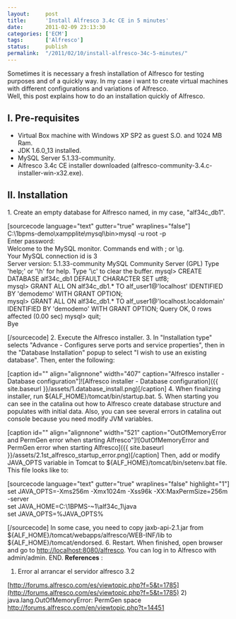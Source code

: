 ```yaml
---
layout:     post
title:      'Install Alfresco 3.4c CE in 5 minutes'
date:       2011-02-09 23:13:30
categories: ['ECM']
tags:       ['Alfresco']
status:     publish 
permalink:  "/2011/02/10/install-alfresco-34c-5-minutes/"
---
```

Sometimes it is necessary a fresh installation of Alfresco for testing purposes and of a quickly way. In my case i want to create virtual machines with different configurations and variations of Alfresco.  
Well, this post explains how to do an installation quickly of Alfresco.

## I. Pre-requisites
* Virtual Box machine with Windows XP SP2 as guest S.O. and 1024 MB Ram.
* JDK 1.6.0_13 installed.
* MySQL Server 5.1.33-community.
* Alfresco 3.4c CE installer downloaded (alfresco-community-3.4.c-installer-win-x32.exe).

## II. Installation

1\. Create an empty database for Alfresco named, in my case, "alf34c_db1".

[sourcecode language="text" gutter="true" wraplines="false"]  
C:\1bpms-demo\xampplite\mysql\bin>mysql -u root -p  
Enter password:  
Welcome to the MySQL monitor. Commands end with ; or \g.  
Your MySQL connection id is 3  
Server version: 5.1.33-community MySQL Community Server (GPL)
Type 'help;' or '\h' for help. Type '\c' to clear the buffer.
mysql> CREATE DATABASE alf34c_db1 DEFAULT CHARACTER SET utf8;  
mysql> GRANT ALL ON alf34c_db1.* TO alf_user1@'localhost' IDENTIFIED BY 'demodemo' WITH GRANT OPTION;  
mysql> GRANT ALL ON alf34c_db1.* TO alf_user1@'localhost.localdomain' IDENTIFIED BY 'demodemo' WITH GRANT OPTION;
Query OK, 0 rows affected (0.00 sec)
mysql> quit;  
Bye  

[/sourcecode]
2\. Execute the Alfresco installer.
3\. In "Installation type" selects "Advance - Configures serve ports and service properties", then in the "Database Installation" popup to select "I wish to use an existing database". Then, enter the following:

[caption id="" align="alignnone" width="407" caption="Alfresco installer - Database configuration"]![Alfresco installer - Database configuration]({{ site.baseurl }}/assets/1.database_install.png)[/caption]
4\. When finalizing installer, run ${ALF_HOME}/tomcat/bin/startup.bat.
5\. When starting you can see in the catalina out how to Alfresco create database structure and populates with initial data. Also, you can see several errors in catalina out console because you need modify JVM variables.

[caption id="" align="alignnone" width="521" caption="OutOfMemoryError and PermGen error when starting Alfresco"]![OutOfMemoryError and PermGen error when starting Alfresco]({{ site.baseurl }}/assets/2.1st_alfresco_startup_error.png)[/caption]
Then, add or modify JAVA_OPTS variable in Tomcat to ${ALF_HOME}/tomcat/bin/setenv.bat file. This file looks like to:

[sourcecode language="text" gutter="true" wraplines="false" highlight="1"]  
set JAVA_OPTS=-Xms256m -Xmx1024m -Xss96k -XX:MaxPermSize=256m -server  
set JAVA_HOME=C:\1BPMS-~1\alf34c_1\java  
set JAVA_OPTS=%JAVA_OPTS%  

[/sourcecode]
In some case, you need to copy jaxb-api-2.1.jar from ${ALF_HOME}/tomcat/webapps/alfresco/WEB-INF/lib to ${ALF_HOME}/tomcat/endorsed.
6\. Restart.
When finished, open browser and go to <http://localhost:8080/alfresco>. You can log in to Alfresco with admin/admin.
END.
**References** :
1) Error al arrancar el servidor alfresco 3.2  

[http://forums.alfresco.com/es/viewtopic.php?f=5&t=1785](http://forums.alfresco.com/es/viewtopic.php?f=5&t=1785)
2) java.lang.OutOfMemoryError: PermGen space  
<http://forums.alfresco.com/en/viewtopic.php?t=14451>
